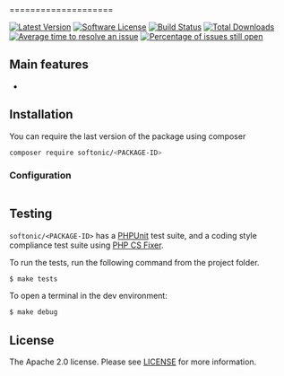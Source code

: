 <PACKAGE-NAME>
====================

[![Latest Version](https://img.shields.io/github/release/softonic/<PACKAGE-ID>.svg?style=flat-square)](https://github.com/softonic/<PACKAGE-ID>/releases)
[![Software License](https://img.shields.io/badge/license-Apache%202.0-blue.svg?style=flat-square)](LICENSE.md)
[![Build Status](https://github.com/softonic/<PACKAGE-ID>/actions/workflows/build.yml/badge.svg)](https://github.com/softonic/<PACKAGE-ID>/actions/workflows/build.yml)
[![Total Downloads](https://img.shields.io/packagist/dt/softonic/<PACKAGE-ID>.svg?style=flat-square)](https://packagist.org/packages/softonic/<PACKAGE-ID>)
[![Average time to resolve an issue](http://isitmaintained.com/badge/resolution/softonic/<PACKAGE-ID>.svg?style=flat-square)](http://isitmaintained.com/project/softonic/<PACKAGE-ID> "Average time to resolve an issue")
[![Percentage of issues still open](http://isitmaintained.com/badge/open/softonic/<PACKAGE-ID>.svg?style=flat-square)](http://isitmaintained.com/project/softonic/<PACKAGE-ID> "Percentage of issues still open")

<DESCRIPTION>

Main features
-------------

* 

Installation
-------------

You can require the last version of the package using composer
```bash
composer require softonic/<PACKAGE-ID>
```

### Configuration

```php

```

Testing
-------

`softonic/<PACKAGE-ID>` has a [PHPUnit](https://phpunit.de) test suite, and a coding style compliance test suite using [PHP CS Fixer](http://cs.sensiolabs.org/).

To run the tests, run the following command from the project folder.

``` bash
$ make tests
```

To open a terminal in the dev environment:
``` bash
$ make debug
```

License
-------

The Apache 2.0 license. Please see [LICENSE](LICENSE) for more information.

